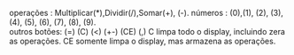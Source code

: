 operações : Multiplicar(*),Dividir(/),Somar(+), (-).
números : (0),(1), (2), (3), (4), (5), (6), (7), (8), (9).  
outros botões: (=) (C) (<) (+-) (CE) (,)
C limpa todo o display, incluindo zera as operações.
CE somente limpa o display, mas armazena as operações.
